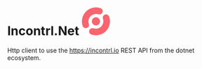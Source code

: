 # Incontrl.Net ![alt text](icon/icon-64.png "Incontrl logo")
Http client to use the https://incontrl.io REST API from the dotnet ecosystem.
